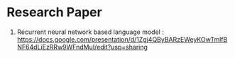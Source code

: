 # Research Paper 
1. Recurrent neural network based language model : https://docs.google.com/presentation/d/1Zgj4QByBARzEWeyKOwTmlfBNF64dLiEzRRw9WFndMuI/edit?usp=sharing

